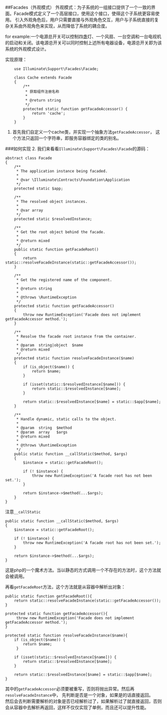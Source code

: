 ##Facades（外观模式）
外观模式：为子系统的一组接口提供了一个一致的界面。Facade模式定义了一个高层接口，使用这个接口，使得这个子系统更容易使用。
引入外观角色后，用户只需要直接与外观角色交互，用户与子系统直接的复杂关系由外观角色来实现，从而降低了系统的耦合度。  

for example:一个电源总开关可以控制四盏灯、一个风扇、一台空调和一台电视机的启动和关闭。该电源总开关可以同时控制上述所有电器设备，电源总开关即为该系统的外观模式设计。

实现原理：  
```
	use Illuminate\Support\Facades\Facade;
    
    class Cache extends Facade
    {
        /**
         * 获取组件注册名称
         *
         * @return string
         */
        protected static function getFacadeAccessor() { 
            return 'cache'; 
        }
    }
```
1. 首先我们自定义一个cache类，并实现一个抽象方法```getFacadeAccessor```，
这个方法只返回一个字符串，即服务容器绑定的类的别名。

###如何实现
2. 我们来看看```Illuminate\Support\Facades\Facade```的源码：
```
abstract class Facade
{
    /**
     * The application instance being facaded.
     *
     * @var \Illuminate\Contracts\Foundation\Application
     */
    protected static $app;

    /**
     * The resolved object instances.
     *
     * @var array
     */
    protected static $resolvedInstance;

    /**
     * Get the root object behind the facade.
     *
     * @return mixed
     */
    public static function getFacadeRoot()
    {
        return static::resolveFacadeInstance(static::getFacadeAccessor());
    }

    /**
     * Get the registered name of the component.
     *
     * @return string
     *
     * @throws \RuntimeException
     */
    protected static function getFacadeAccessor()
    {
        throw new RuntimeException('Facade does not implement getFacadeAccessor method.');
    }

	/**
     * Resolve the facade root instance from the container.
     *
     * @param  string|object  $name
     * @return mixed
     */
    protected static function resolveFacadeInstance($name)
    {
        if (is_object($name)) {
            return $name;
        }

        if (isset(static::$resolvedInstance[$name])) {
            return static::$resolvedInstance[$name];
        }

        return static::$resolvedInstance[$name] = static::$app[$name];
    }

    /**
     * Handle dynamic, static calls to the object.
     *
     * @param  string  $method
     * @param  array   $args
     * @return mixed
     *
     * @throws \RuntimeException
     */
    public static function __callStatic($method, $args)
    {
        $instance = static::getFacadeRoot();

        if (! $instance) {
            throw new RuntimeException('A facade root has not been set.');
        }

        return $instance->$method(...$args);
    }
}

```
注意```__callStatic```
```
public static function __callStatic($method, $args)
{
	$instance = static::getFacadeRoot();

	if (! $instance) {
		throw new RuntimeException('A facade root has not been set.');
	}

	return $instance->$method(...$args);
}
```
这是php的一个魔术方法。当以静态的方式调用一个不存在的方法时，这个方法就会被调用。  

再看```getFacadeRoot```方法，这个方法就是从容器中解析出对象：
```
public static function getFacadeRoot(){
    return static::resolveFacadeInstance(static::getFacadeAccessor());
}

```
```
protected static function getFacadeAccessor(){
     throw new RuntimeException('Facade does not implement getFacadeAccessor method.');
}
```
```
protected static function resolveFacadeInstance($name){
    if (is_object($name)) {
        return $name;
     }

    if (isset(static::$resolvedInstance[$name])) {   
        return static::$resolvedInstance[$name];
    }

    return static::$resolvedInstance[$name] = static::$app[$name];
}
```
其中的```getFacadeAccessor```必须要被重写，否则将抛出异常。然后再```resolveFacadeInstance```中，
先判断是否是一个对象，如果是的话直接返回。  
然后会去判断需要解析的对象是否已经解析过了，如果解析过了就直接返回，否则会从容器中去解析再返回，这样不仅仅实现了单例，而且还可以提升性能。
